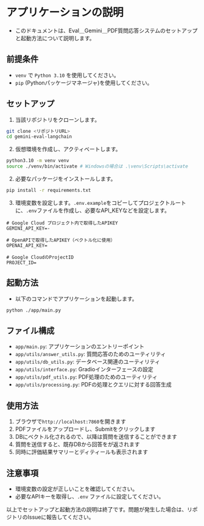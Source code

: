 # アプリケーションの説明
- このドキュメントは、Eval＿Gemini＿PDF質問応答システムのセットアップと起動方法について説明します。

## 前提条件
- `venv` で `Python 3.10` を使用してください。
- `pip` (Pythonパッケージマネージャ)を使用してください。

## セットアップ
1. 当該リポジトリをクローンします。

```bash
git clone <リポジトリURL>
cd gemini-eval-langchain
```

2. 仮想環境を作成し、アクティベートします。
```bash
python3.10 -m venv venv
source ./venv/bin/activate # Windowsの場合は .\venv\Scripts\activate
```

2. 必要なパッケージをインストールします。

```bash
pip install -r requirements.txt
```

3. 環境変数を設定します。`.env.example`をコピーしてプロジェクトルートに、`.env`ファイルを作成し、必要なAPI_KEYなどを設定します。

```.env
# Google Cloud プロジェクト内で取得したAPIKEY
GEMINI_API_KEY=-

# OpenAPIで取得したAPIKEY（ベクトル化に使用）
OPENAI_API_KEY=

# Google CloudのProjectID
PROJECT_ID=
```


## 起動方法
- 以下のコマンドでアプリケーションを起動します。

```bash
python ./app/main.py
```

## ファイル構成
- `app/main.py`: アプリケーションのエントリーポイント
- `app/utils/answer_utils.py`: 質問応答のためのユーティリティ
- `app/utils/db_utils.py`: データベース関連のユーティリティ
- `app/utils/interface.py`: Gradioインターフェースの設定
- `app/utils/pdf_utils.py`: PDF処理のためのユーティリティ
- `app/utils/processing.py`: PDFの処理とクエリに対する回答生成

## 使用方法
1. ブラウザで`http://localhost:7860`を開きます
2. PDFファイルをアップロードし、Submitをクリックします
3. DBにベクトル化されるので、以降は質問を送信することができます
4. 質問を送信すると、既存DBから回答をが返されます
5. 同時に評価結果サマリーとディティールも表示されます

## 注意事項
- 環境変数の設定が正しいことを確認してください。
- 必要なAPIキーを取得し、`.env` ファイルに設定してください。

以上でセットアップと起動方法の説明は終了です。問題が発生した場合は、リポジトリのIssueに報告してください。